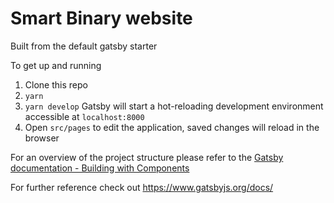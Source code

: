 # Smart Binary website

Built from the default gatsby starter

To get up and running

1. Clone this repo
2. `yarn`
3. `yarn develop` Gatsby will start a hot-reloading development environment accessible at `localhost:8000`
4. Open `src/pages` to edit the application, saved changes will reload in the browser

For an overview of the project structure please refer to the [Gatsby documentation - Building with Components](https://www.gatsbyjs.org/docs/building-with-components/)

For further reference check out https://www.gatsbyjs.org/docs/
